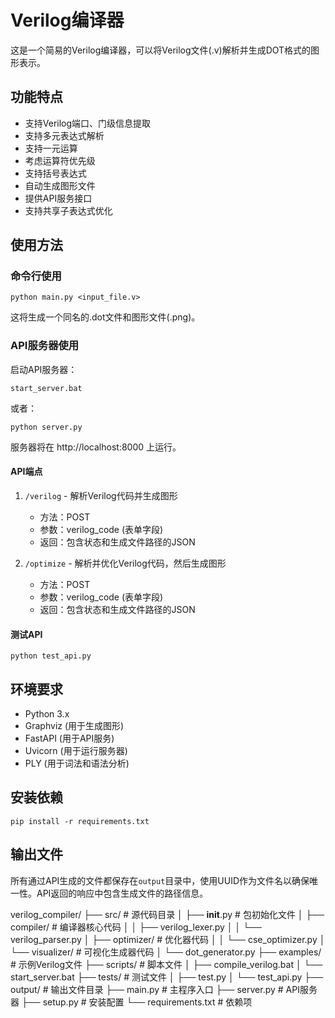 # Verilog编译器

这是一个简易的Verilog编译器，可以将Verilog文件(.v)解析并生成DOT格式的图形表示。

## 功能特点

- 支持Verilog端口、门级信息提取
- 支持多元表达式解析
- 支持一元运算
- 考虑运算符优先级
- 支持括号表达式
- 自动生成图形文件
- 提供API服务接口
- 支持共享子表达式优化

## 使用方法

### 命令行使用

```
python main.py <input_file.v>
```

这将生成一个同名的.dot文件和图形文件(.png)。

### API服务器使用

启动API服务器：

```
start_server.bat
```

或者：

```
python server.py
```

服务器将在 http://localhost:8000 上运行。

#### API端点

1. `/verilog` - 解析Verilog代码并生成图形
   - 方法：POST
   - 参数：verilog_code (表单字段)
   - 返回：包含状态和生成文件路径的JSON

2. `/optimize` - 解析并优化Verilog代码，然后生成图形
   - 方法：POST
   - 参数：verilog_code (表单字段)
   - 返回：包含状态和生成文件路径的JSON

#### 测试API

```
python test_api.py
```

## 环境要求

- Python 3.x
- Graphviz (用于生成图形)
- FastAPI (用于API服务)
- Uvicorn (用于运行服务器)
- PLY (用于词法和语法分析)

## 安装依赖

```
pip install -r requirements.txt
```

## 输出文件

所有通过API生成的文件都保存在`output`目录中，使用UUID作为文件名以确保唯一性。API返回的响应中包含生成文件的路径信息。 



verilog_compiler/
├── src/                    # 源代码目录
│   ├── __init__.py        # 包初始化文件
│   ├── compiler/          # 编译器核心代码
│   │   ├── verilog_lexer.py
│   │   └── verilog_parser.py
│   ├── optimizer/         # 优化器代码
│   │   └── cse_optimizer.py
│   └── visualizer/        # 可视化生成器代码
│       └── dot_generator.py
├── examples/              # 示例Verilog文件
├── scripts/               # 脚本文件
│   ├── compile_verilog.bat
│   └── start_server.bat
├── tests/                # 测试文件
│   ├── test.py
│   └── test_api.py
├── output/              # 输出文件目录
├── main.py             # 主程序入口
├── server.py           # API服务器
├── setup.py           # 安装配置
└── requirements.txt   # 依赖项